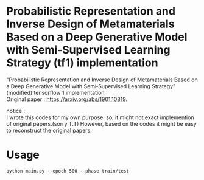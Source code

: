 # Probabilistic Representation and Inverse Design of Metamaterials Based on a Deep Generative Model with Semi‐Supervised Learning Strategy (tf1) implementation
"Probabilistic Representation and Inverse Design of Metamaterials Based on a Deep Generative Model with Semi‐Supervised Learning Strategy" (modified) tensorflow 1 implementation  
Original paper : https://arxiv.org/abs/1901.10819. 

notice :  
I wrote this codes for my own purpose. so, it might not exact implemention of original papers.(sorry T.T) However, based on the codes it might be easy to reconstruct the original papers.

# Usage
~~~
python main.py --epoch 500 --phase train/test
~~~

